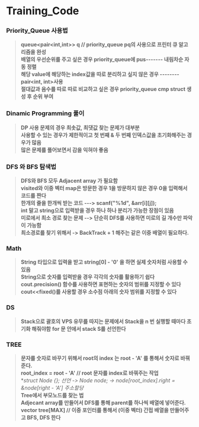 # Training_Code
### Priority_Queue 사용법
>**queue<pair<int,int>> q // priority_queue<int> pq의 사용으로 프린터 큐 알고리즘을 완성**  
  **배열의 우선순위를 주고 싶은 경우 priority_queue에 pus------- 내림차순 자동 정렬**  
  **해당 value에 해당하는 index값을 따로 분리하고 싶지 않은 경우  -------- pair<int, int>사용**  
  **절대값과 음수를 따로 따로 비교하고 싶은 경우 priority_queue cmp struct 생성 후 순위 부여**  
 
### Dinamic Programming 풀이
 >**DP 사용 문제의 경우 최솟값, 최댓값 찾는 문제가 대부분**  
 **사용할 수 있는 경우가 제한적이고 첫 번째 & 두 번째 인덱스값을 초기화해주는 경우가 많음**  
 **많은 문제를 풀어보면서 감을 익혀야 좋음**  
 
### DFS 와 BFS 탐색법
 >**DFS와 BFS 모두 Adjacent array 가 필요함**  
 **visited와 이중 벡터 map은 방문한 경우 1을 방문하지 않은 경우 0을 입력해서 코드를 짠다**  
 **한개의 줄을 한개씩 받는 코드 ---> scanf("%1d", &arr[i][j]);**  
 **int 말고 string으로 입력받을 경우 하나 하나 분리가 가능한 장점이 있음**  
 **미로에서 최소 경로 찾는 문제 --> 단순히 DFS를 사용하면 미로의 길 개수만 파악이 가능함**  
 **최소경로를 찾기 위해서 -> BackTrack + 1 해주는 같은 이중 배열이 필요하다.**  
 
 ### Math
 >**String 타입으로 입력을 받고 string[0] - '0' 을 하면 실제 숫자처럼 사용할 수 있음**  
 **String으로 숫자를 입력받을 경우 각각의 숫자를 활용하기 쉽다**  
 **cout.precision() 함수를 사용하면 표현하는 숫자의 범위를 지정할 수 있다**
 **cout<<fixed()를 사용할 경우 소수점 아래의 숫자 범위를 지정할 수 있다**
 
 ### DS
 >**Stack으로 괄호의 VPS 유무를 따지는 문제에서 Stack을 n 번 실행할 때마다 초기화 해줘야함**
 **for 문 안에서 stack<char> S를 선언한다**  
  
 ### TREE
 >**문자를 숫자로 바꾸기 위해서 root의 index 는 root - 'A' 를 통해서 숫자로 바꿔준다.**  
 **root_index = root - 'A' // root 문자를 index로 바꿔주는 작업**  
 **struct Node {}; 선언 -> Node *node; -> node[root_index].right = &node[right - 'A'] 주소할당**  
 **Tree에서 부모노드를 찾는 법**  
 **Adjecant array를 만들어서 DFS를 통해 parent를 하나씩 배열에 넣어준다.**  
 **vector<int> tree[MAX] // 이중 포인터를 통해서 (이중 벡터) 간접 배열을 만들어주고 BFS, DFS 한다**  
 
  
